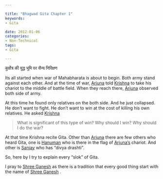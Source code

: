 ```yaml
---

title: "Bhagwad Gita Chapter 1"
keywords:
- Gita

date: 2012-01-06
categories:
- Non-Technical
tags:
- Gita

---
```


 कुर्क्षेत्र की युद्ध भूमि पर सैन्य निरिक्षण 


Its all started when war of Mahabharata is about to begin. Both army stand against each other. And at the time of war, [Arjuna][1] told [Krishna][2] to take his chariot to the middle of battle field. When they reach there, [Arjuna][1] observed both side of army.

At this time he found only relatives on the both side. And he just collapsed. He don’t want to fight. He don’t want to win at the cost of killing his own relatives. He asked [Krishna][2] 
 
 > What is significant of this type of win? Why should I win? Why should I do the war?
 
At that time Krishna recite Gita. Other than [Arjuna][1] there are few others who heard Gita, one is [Hanuman][3] who is there in the flag of [Arjuna’s][1] chariot. And other is [Sanjay][4] who has “divya drashti”.


So, here by I try to explain every “slok” of Gita.


I pray to [Shree Ganesh][5] as there is a tradition that every good thing start with the name of [Shree Ganesh][5] .

 [1]: http://en.wikipedia.org/wiki/Arjuna
 [2]: http://en.wikipedia.org/wiki/Krishna
 [3]: http://en.wikipedia.org/wiki/Hanuman
 [4]: http://en.wikipedia.org/wiki/Sanjaya
 [5]: http://en.wikipedia.org/wiki/Ganesha